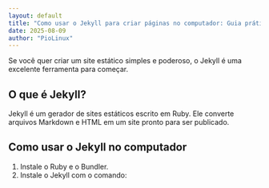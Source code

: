 ```yaml
---
layout: default
title: "Como usar o Jekyll para criar páginas no computador: Guia prático para iniciantes"
date: 2025-08-09
author: "PioLinux"
---
```


Se você quer criar um site estático simples e poderoso, o Jekyll é uma excelente ferramenta para começar.  

## O que é Jekyll?

Jekyll é um gerador de sites estáticos escrito em Ruby. Ele converte arquivos Markdown e HTML em um site pronto para ser publicado.

## Como usar o Jekyll no computador

1. Instale o Ruby e o Bundler.
2. Instale o Jekyll com o comando:
